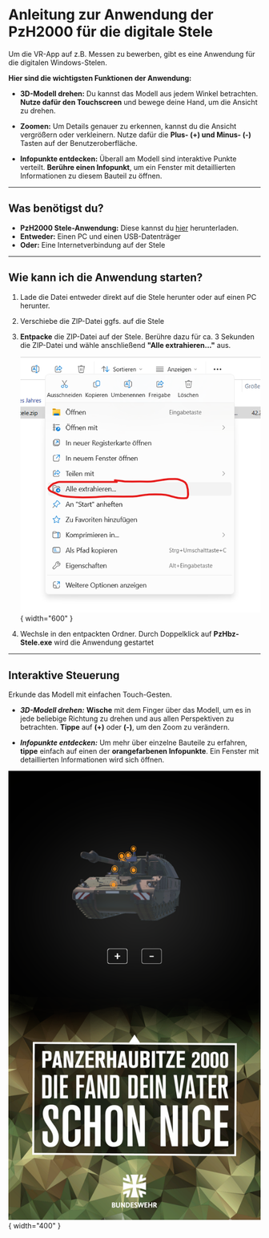 # Anleitung zur Anwendung der PzH2000 für die digitale Stele

Um die VR-App auf z.B. Messen zu bewerben, gibt es eine Anwendung für die digitalen Windows-Stelen.

**Hier sind die wichtigsten Funktionen der Anwendung:**

* **3D-Modell drehen:** Du kannst das Modell aus jedem Winkel betrachten. **Nutze dafür den Touchscreen** und bewege deine Hand, um die Ansicht zu drehen.

* **Zoomen:** Um Details genauer zu erkennen, kannst du die Ansicht vergrößern oder verkleinern. Nutze dafür die **Plus- (+) und Minus- (-)** Tasten auf der Benutzeroberfläche.

* **Infopunkte entdecken:** Überall am Modell sind interaktive Punkte verteilt. **Berühre einen Infopunkt**, um ein Fenster mit detaillierten Informationen zu diesem Bauteil zu öffnen.

---

## Was benötigst du?

* **PzH2000 Stele-Anwendung:** Diese kannst du [hier](https://github.com/bazi24/PzH2000-Stele/releases/download/v1.0/PzH-Stele.zip) herunterladen.
* **Entweder:** Einen PC und einen USB-Datenträger
* **Oder:** Eine Internetverbindung auf der Stele

---

## Wie kann ich die Anwendung starten?

1. Lade die Datei entweder direkt auf die Stele herunter oder auf einen PC herunter.
2. Verschiebe die ZIP-Datei ggfs. auf die Stele
3. **Entpacke** die ZIP-Datei auf der Stele. Berühre dazu für ca. 3 Sekunden die ZIP-Datei und wähle anschließend **"Alle extrahieren..."** aus.

    ![Screenshot Windows: ZIP-entpacken](../assets/images/stele.png){ width="600" }
    
4. Wechsle in den entpackten Ordner. Durch Doppelklick auf **PzHbz-Stele.exe** wird die Anwendung gestartet

---

## Interaktive Steuerung

Erkunde das Modell mit einfachen Touch-Gesten.

* ***3D-Modell drehen:*** **Wische** mit dem Finger über das Modell, um es in jede beliebige Richtung zu drehen und aus allen Perspektiven zu betrachten. **Tippe** auf **(+)** oder **(-)**, um den Zoom zu verändern.

* ***Infopunkte entdecken:*** Um mehr über einzelne Bauteile zu erfahren, **tippe** einfach auf einen der **orangefarbenen Infopunkte**. Ein Fenster mit detaillierten Informationen wird sich öffnen.

![Screenshot Stele: Screenshot PzH Anwendung](../assets/images/stele-screenshot.png){ width="400" }